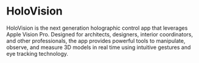 # HoloVision
HoloVision is the next generation holographic control app that leverages Apple Vision Pro. Designed for architects, designers, interior coordinators, and other professionals, the app provides powerful tools to manipulate, observe, and measure 3D models in real time using intuitive gestures and eye tracking technology.

